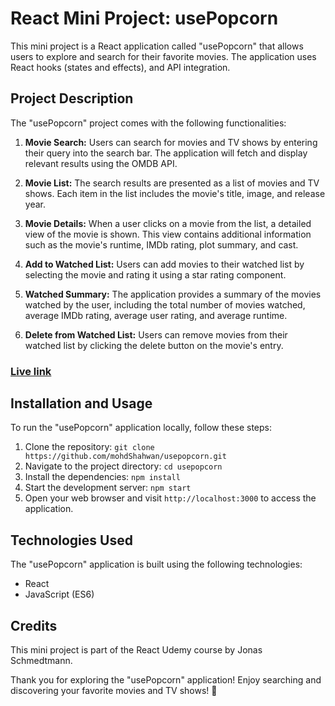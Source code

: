 # React Mini Project: usePopcorn

This mini project is a React application called "usePopcorn" that allows users to explore and search for their favorite movies. The application uses React hooks (states and effects), and API integration.

## Project Description

The "usePopcorn" project comes with the following functionalities:

1. **Movie Search:** Users can search for movies and TV shows by entering their query into the search bar. The application will fetch and display relevant results using the OMDB API.

2. **Movie List:** The search results are presented as a list of movies and TV shows. Each item in the list includes the movie's title, image, and release year.

3. **Movie Details:** When a user clicks on a movie from the list, a detailed view of the movie is shown. This view contains additional information such as the movie's runtime, IMDb rating, plot summary, and cast.

4. **Add to Watched List:** Users can add movies to their watched list by selecting the movie and rating it using a star rating component.

5. **Watched Summary:** The application provides a summary of the movies watched by the user, including the total number of movies watched, average IMDb rating, average user rating, and average runtime.

6. **Delete from Watched List:** Users can remove movies from their watched list by clicking the delete button on the movie's entry.

### [ Live link](https://mohdshahwan.github.io/usepopcorn/)

## Installation and Usage

To run the "usePopcorn" application locally, follow these steps:

1. Clone the repository: `git clone https://github.com/mohdShahwan/usepopcorn.git`
2. Navigate to the project directory: `cd usepopcorn`
3. Install the dependencies: `npm install`
4. Start the development server: `npm start`
5. Open your web browser and visit `http://localhost:3000` to access the application.

## Technologies Used

The "usePopcorn" application is built using the following technologies:

- React
- JavaScript (ES6)

## Credits

This mini project is part of the React Udemy course by Jonas Schmedtmann.

Thank you for exploring the "usePopcorn" application! Enjoy searching and discovering your favorite movies and TV shows! 🍿

